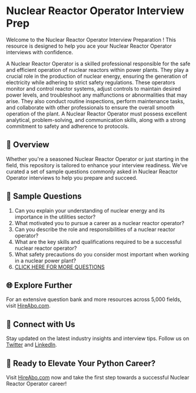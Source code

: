 # Nuclear Reactor Operator Interview Prep

Welcome to the Nuclear Reactor Operator Interview Preparation ! This resource is designed to help you ace your Nuclear Reactor Operator interviews with confidence.

A Nuclear Reactor Operator is a skilled professional responsible for the safe and efficient operation of nuclear reactors within power plants. They play a crucial role in the production of nuclear energy, ensuring the generation of electricity while adhering to strict safety regulations. These operators monitor and control reactor systems, adjust controls to maintain desired power levels, and troubleshoot any malfunctions or abnormalities that may arise. They also conduct routine inspections, perform maintenance tasks, and collaborate with other professionals to ensure the overall smooth operation of the plant. A Nuclear Reactor Operator must possess excellent analytical, problem-solving, and communication skills, along with a strong commitment to safety and adherence to protocols.

## 🚀 Overview

Whether you're a seasoned Nuclear Reactor Operator or just starting in the field, this repository is tailored to enhance your interview readiness. We've curated a set of sample questions commonly asked in Nuclear Reactor Operator interviews to help you prepare and succeed.

## 📝 Sample Questions

1. Can you explain your understanding of nuclear energy and its importance in the utilities sector?
2. What motivated you to pursue a career as a nuclear reactor operator?
3. Can you describe the role and responsibilities of a nuclear reactor operator?
4. What are the key skills and qualifications required to be a successful nuclear reactor operator?
5. What safety precautions do you consider most important when working in a nuclear power plant?
6. [CLICK HERE FOR MORE QUESTIONS](https://hireabo.com/job/20_3_4/Nuclear%20Reactor%20Operator)

## 🌐 Explore Further

For an extensive question bank and more resources across 5,000 fields, visit [HireAbo.com](https://www.hireabo.com).

## 📱 Connect with Us

Stay updated on the latest industry insights and interview tips. Follow us on [Twitter](https://twitter.com/hireabo) and [LinkedIn](https://www.linkedin.com/in/hire-abo-3609972a8/).

## 🚀 Ready to Elevate Your Python Career?

Visit [HireAbo.com](https://www.hireabo.com) now and take the first step towards a successful Nuclear Reactor Operator career!